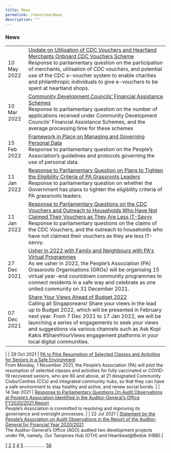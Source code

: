 ```yaml
---
title: News
permalink: /newsroom/News
description: ""
---
```


### News



|  | | 
| -------- | -------- |
| 10 May 2022 | [Update on Utilisation of CDC Vouchers and Heartland Merchants Onboard CDC Vouchers Scheme](//) <br>Response to parliamentary question on the participation of merchants, utilisation of CDC vouchers, and potential use of the CDC e-voucher system to enable charities and philanthropic individuals to give e-vouchers to be spent at heartland shops.  |
| 10 Mar 2022     | [Community Development Councils’ Financial Assistance Schemes ](//)<br>Response to parliamentary question on the number of applications received under Community Development Councils’ Financial Assistance Schemes, and the average processing time for these schemes     | 
| 15 Feb 2022 | [Framework in Place on Managing and Governing Personal Data](//)<br>Response to parliamentary question on the People’s Association’s guidelines and protocols governing the use of personal data. |
| 11 Jan 2022 | [Response to Parliamentary Question on Plans to Tighten the Eligibility Criteria of PA Grassroots Leaders](//) <br>Response to parliamentary question on whether the Government has plans to tighten the eligibility criteria of PA grassroots leaders.|
| 11 Jan 2022 | [Response to Parliamentary Questions on the CDC Vouchers and Outreach to Households Who Have Not Claimed Their Vouchers as They Are Less IT-Savvy](//) <br>Response to parliamentary questions on the claims of the CDC Vouchers, and the outreach to households who have not claimed their vouchers as they are less IT-savvy.|
| 27 Dec 2021 | [Usher in 2022 with Family and Neighbours with PA's Virtual Programmes](//) <br>As we usher in 2022, the People’s Association (PA) Grassroots Organisations (GROs) will be organising 15 virtual year-end countdown community programmes to connect residents in a safe way and celebrate as one united community on 31 December 2021.|
| 07 Dec 2021 | [Share Your Views Ahead of Budget 2022](//)<br>Calling all Singaporeans! Share your views in the lead up to Budget 2022, which will be presented in February next year. From 7 Dec 2021 to 17 Jan 2022, we will be launching a series of engagements to seek your views and suggestions via various channels such as Ask Kopi Kakis #ShareYourViews engagement platforms in your local digital communities.
 |
| 29 Oct 2021 | [PA to Pilot Resumption of Selected Classes and Activities for Seniors in a Safe Environment](//)<br>From Monday, 1 November 2021, the People’s Association (PA) will pilot the resumption of selected classes and activities for fully vaccinated or COVID-19 recovered seniors, who are 60 and above, at 21 designated Community Clubs/Centres (CCs) and integrated community hubs, so that they can have a safe environment to stay healthy and active, and renew social bonds. |
| 14 Sep 2021 | [Response to Parliamentary Questions On Audit Observations at People’s Association Identified in the Auditor-General’s Office FY2020/2021 Report](//)<br> People’s Association is committed to resolving and improving its governance and oversight processes. |
| 22 Jul 2021 | [Statement by the People’s Association on Audit Observations in the Report of the Auditor-General for Financial Year 2020/2021](//) <br>The Auditor-General’s Office (AGO) audited two development projects under PA, namely, Our Tampines Hub (OTH) and Heartbeat@Bedok (HBB).|

[1](/permalink)      [2](/permalink)    [3]() [4]() [5]() ................  [56]()